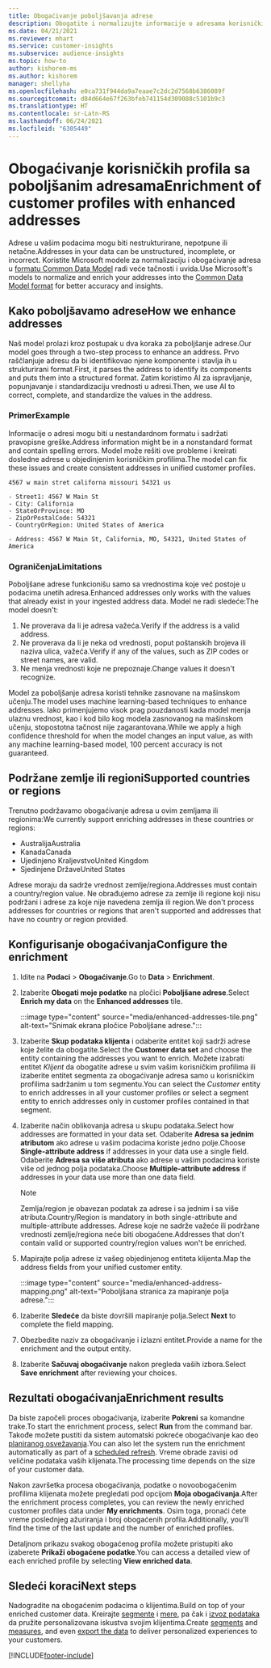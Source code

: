 ```yaml
---
title: Obogaćivanje poboljšavanja adrese
description: Obogatite i normalizujte informacije o adresama korisničkih profila pomoću Microsoft modela.
ms.date: 04/21/2021
ms.reviewer: mhart
ms.service: customer-insights
ms.subservice: audience-insights
ms.topic: how-to
author: kishorem-ms
ms.author: kishorem
manager: shellyha
ms.openlocfilehash: e0ca731f944da9a7eaae7c2dc2d7568b6386089f
ms.sourcegitcommit: d84d664e67f263bfeb741154d309088c5101b9c3
ms.translationtype: HT
ms.contentlocale: sr-Latn-RS
ms.lasthandoff: 06/24/2021
ms.locfileid: "6305449"
---
```

# <a name="enrichment-of-customer-profiles-with-enhanced-addresses"></a><span data-ttu-id="2853c-103">Obogaćivanje korisničkih profila sa poboljšanim adresama</span><span class="sxs-lookup"><span data-stu-id="2853c-103">Enrichment of customer profiles with enhanced addresses</span></span>

<span data-ttu-id="2853c-104">Adrese u vašim podacima mogu biti nestrukturirane, nepotpune ili netačne.</span><span class="sxs-lookup"><span data-stu-id="2853c-104">Addresses in your data can be unstructured, incomplete, or incorrect.</span></span> <span data-ttu-id="2853c-105">Koristite Microsoft modele za normalizaciju i obogaćivanje adresa u [formatu Common Data Model](/common-data-model/schema/core/applicationcommon/address) radi veće tačnosti i uvida.</span><span class="sxs-lookup"><span data-stu-id="2853c-105">Use Microsoft's models to normalize and enrich your addresses into the [Common Data Model format](/common-data-model/schema/core/applicationcommon/address) for better accuracy and insights.</span></span>

## <a name="how-we-enhance-addresses"></a><span data-ttu-id="2853c-106">Kako poboljšavamo adrese</span><span class="sxs-lookup"><span data-stu-id="2853c-106">How we enhance addresses</span></span>

<span data-ttu-id="2853c-107">Naš model prolazi kroz postupak u dva koraka za poboljšanje adrese.</span><span class="sxs-lookup"><span data-stu-id="2853c-107">Our model goes through a two-step process to enhance an address.</span></span> <span data-ttu-id="2853c-108">Prvo raščlanjuje adresu da bi identifikovao njene komponente i stavlja ih u strukturirani format.</span><span class="sxs-lookup"><span data-stu-id="2853c-108">First, it parses the address to identify its components and puts them into a structured format.</span></span> <span data-ttu-id="2853c-109">Zatim koristimo AI za ispravljanje, popunjavanje i standardizaciju vrednosti u adresi.</span><span class="sxs-lookup"><span data-stu-id="2853c-109">Then, we use AI to correct, complete, and standardize the values in the address.</span></span>

### <a name="example"></a><span data-ttu-id="2853c-110">Primer</span><span class="sxs-lookup"><span data-stu-id="2853c-110">Example</span></span>

<span data-ttu-id="2853c-111">Informacije o adresi mogu biti u nestandardnom formatu i sadržati pravopisne greške.</span><span class="sxs-lookup"><span data-stu-id="2853c-111">Address information might be in a nonstandard format and contain spelling errors.</span></span> <span data-ttu-id="2853c-112">Model može rešiti ove probleme i kreirati dosledne adrese u objedinjenim korisničkim profilima.</span><span class="sxs-lookup"><span data-stu-id="2853c-112">The model can fix these issues and create consistent addresses in unified customer profiles.</span></span>

```Input
4567 w main stret californa missouri 54321 us
```

```Output
- Street1: 4567 W Main St
- City: California
- StateOrProvince: MO
- ZipOrPostalCode: 54321
- CountryOrRegion: United States of America

- Address: 4567 W Main St, California, MO, 54321, United States of America
```

### <a name="limitations"></a><span data-ttu-id="2853c-113">Ograničenja</span><span class="sxs-lookup"><span data-stu-id="2853c-113">Limitations</span></span>

<span data-ttu-id="2853c-114">Poboljšane adrese funkcionišu samo sa vrednostima koje već postoje u podacima unetih adresa.</span><span class="sxs-lookup"><span data-stu-id="2853c-114">Enhanced addresses only works with the values that already exist in your ingested address data.</span></span> <span data-ttu-id="2853c-115">Model ne radi sledeće:</span><span class="sxs-lookup"><span data-stu-id="2853c-115">The model doesn't:</span></span> 

1. <span data-ttu-id="2853c-116">Ne proverava da li je adresa važeća.</span><span class="sxs-lookup"><span data-stu-id="2853c-116">Verify if the address is a valid address.</span></span>
2. <span data-ttu-id="2853c-117">Ne proverava da li je neka od vrednosti, poput poštanskih brojeva ili naziva ulica, važeća.</span><span class="sxs-lookup"><span data-stu-id="2853c-117">Verify if any of the values, such as ZIP codes or street names, are valid.</span></span>
3. <span data-ttu-id="2853c-118">Ne menja vrednosti koje ne prepoznaje.</span><span class="sxs-lookup"><span data-stu-id="2853c-118">Change values it doesn't recognize.</span></span>

<span data-ttu-id="2853c-119">Model za poboljšanje adresa koristi tehnike zasnovane na mašinskom učenju.</span><span class="sxs-lookup"><span data-stu-id="2853c-119">The model uses machine learning-based techniques to enhance addresses.</span></span> <span data-ttu-id="2853c-120">Iako primenjujemo visok prag pouzdanosti kada model menja ulaznu vrednost, kao i kod bilo kog modela zasnovanog na mašinskom učenju, stopostotna tačnost nije zagarantovana.</span><span class="sxs-lookup"><span data-stu-id="2853c-120">While we apply a high confidence threshold for when the model changes an input value, as with any machine learning-based model, 100 percent accuracy is not guaranteed.</span></span>

## <a name="supported-countries-or-regions"></a><span data-ttu-id="2853c-121">Podržane zemlje ili regioni</span><span class="sxs-lookup"><span data-stu-id="2853c-121">Supported countries or regions</span></span>

<span data-ttu-id="2853c-122">Trenutno podržavamo obogaćivanje adresa u ovim zemljama ili regionima:</span><span class="sxs-lookup"><span data-stu-id="2853c-122">We currently support enriching addresses in these countries or regions:</span></span> 

- <span data-ttu-id="2853c-123">Australija</span><span class="sxs-lookup"><span data-stu-id="2853c-123">Australia</span></span>
- <span data-ttu-id="2853c-124">Kanada</span><span class="sxs-lookup"><span data-stu-id="2853c-124">Canada</span></span>
- <span data-ttu-id="2853c-125">Ujedinjeno Kraljevstvo</span><span class="sxs-lookup"><span data-stu-id="2853c-125">United Kingdom</span></span>
- <span data-ttu-id="2853c-126">Sjedinjene Države</span><span class="sxs-lookup"><span data-stu-id="2853c-126">United States</span></span>

<span data-ttu-id="2853c-127">Adrese moraju da sadrže vrednost zemlje/regiona.</span><span class="sxs-lookup"><span data-stu-id="2853c-127">Addresses must contain a country/region value.</span></span> <span data-ttu-id="2853c-128">Ne obrađujemo adrese za zemlje ili regione koji nisu podržani i adrese za koje nije navedena zemlja ili region.</span><span class="sxs-lookup"><span data-stu-id="2853c-128">We don't process addresses for countries or regions that aren't supported and addresses that have no country or region provided.</span></span>

## <a name="configure-the-enrichment"></a><span data-ttu-id="2853c-129">Konfigurisanje obogaćivanja</span><span class="sxs-lookup"><span data-stu-id="2853c-129">Configure the enrichment</span></span>

1. <span data-ttu-id="2853c-130">Idite na **Podaci** > **Obogaćivanje**.</span><span class="sxs-lookup"><span data-stu-id="2853c-130">Go to **Data** > **Enrichment**.</span></span>

1. <span data-ttu-id="2853c-131">Izaberite **Obogati moje podatke** na pločici **Poboljšane adrese**.</span><span class="sxs-lookup"><span data-stu-id="2853c-131">Select **Enrich my data** on the **Enhanced addresses** tile.</span></span>

   :::image type="content" source="media/enhanced-addresses-tile.png" alt-text="Snimak ekrana pločice Poboljšane adrese.":::

1. <span data-ttu-id="2853c-133">Izaberite **Skup podataka klijenta** i odaberite entitet koji sadrži adrese koje želite da obogatite.</span><span class="sxs-lookup"><span data-stu-id="2853c-133">Select the **Customer data set** and choose the entity containing the addresses you want to enrich.</span></span> <span data-ttu-id="2853c-134">Možete izabrati entitet *Klijent* da obogatite adrese u svim vašim korisničkim profilima ili izaberite entitet segmenta za obogaćivanje adresa samo u korisničkim profilima sadržanim u tom segmentu.</span><span class="sxs-lookup"><span data-stu-id="2853c-134">You can select the *Customer* entity to enrich addresses in all your customer profiles or select a segment entity to enrich addresses only in customer profiles contained in that segment.</span></span>

1. <span data-ttu-id="2853c-135">Izaberite način oblikovanja adresa u skupu podataka.</span><span class="sxs-lookup"><span data-stu-id="2853c-135">Select how addresses are formatted in your data set.</span></span> <span data-ttu-id="2853c-136">Odaberite **Adresa sa jednim atributom** ako adrese u vašim podacima koriste jedno polje.</span><span class="sxs-lookup"><span data-stu-id="2853c-136">Choose **Single-attribute address** if addresses in your data use a single field.</span></span> <span data-ttu-id="2853c-137">Odaberite **Adresa sa više atributa** ako adrese u vašim podacima koriste više od jednog polja podataka.</span><span class="sxs-lookup"><span data-stu-id="2853c-137">Choose **Multiple-attribute address** if addresses in your data use more than one data field.</span></span>

   > [!NOTE]
   > <span data-ttu-id="2853c-138">Zemlja/region je obavezan podatak za adrese i sa jednim i sa više atributa.</span><span class="sxs-lookup"><span data-stu-id="2853c-138">Country/Region is mandatory in both single-attribute and multiple-attribute addresses.</span></span> <span data-ttu-id="2853c-139">Adrese koje ne sadrže važeće ili podržane vrednosti zemlje/regiona neće biti obogaćene.</span><span class="sxs-lookup"><span data-stu-id="2853c-139">Addresses that don't contain valid or supported country/region values won't be enriched.</span></span>

1.  <span data-ttu-id="2853c-140">Mapirajte polja adrese iz vašeg objedinjenog entiteta klijenta.</span><span class="sxs-lookup"><span data-stu-id="2853c-140">Map the address fields from your unified customer entity.</span></span>

    :::image type="content" source="media/enhanced-address-mapping.png" alt-text="Poboljšana stranica za mapiranje polja adrese.":::

1. <span data-ttu-id="2853c-142">Izaberite **Sledeće** da biste dovršili mapiranje polja.</span><span class="sxs-lookup"><span data-stu-id="2853c-142">Select **Next** to complete the field mapping.</span></span>

1. <span data-ttu-id="2853c-143">Obezbedite naziv za obogaćivanje i izlazni entitet.</span><span class="sxs-lookup"><span data-stu-id="2853c-143">Provide a name for the enrichment and the output entity.</span></span>

1. <span data-ttu-id="2853c-144">Izaberite **Sačuvaj obogaćivanje** nakon pregleda vaših izbora.</span><span class="sxs-lookup"><span data-stu-id="2853c-144">Select **Save enrichment** after reviewing your choices.</span></span>

## <a name="enrichment-results"></a><span data-ttu-id="2853c-145">Rezultati obogaćivanja</span><span class="sxs-lookup"><span data-stu-id="2853c-145">Enrichment results</span></span>

<span data-ttu-id="2853c-146">Da biste započeli proces obogaćivanja, izaberite **Pokreni** sa komandne trake.</span><span class="sxs-lookup"><span data-stu-id="2853c-146">To start the enrichment process, select **Run** from the command bar.</span></span> <span data-ttu-id="2853c-147">Takođe možete pustiti da sistem automatski pokreće obogaćivanje kao deo [planiranog osvežavanja](system.md#schedule-tab).</span><span class="sxs-lookup"><span data-stu-id="2853c-147">You can also let the system run the enrichment automatically as part of a [scheduled refresh](system.md#schedule-tab).</span></span> <span data-ttu-id="2853c-148">Vreme obrade zavisi od veličine podataka vaših klijenata.</span><span class="sxs-lookup"><span data-stu-id="2853c-148">The processing time depends on the size of your customer data.</span></span>

<span data-ttu-id="2853c-149">Nakon završetka procesa obogaćivanja, podatke o novoobogaćenim profilima klijenata možete pregledati pod opcijom **Moja obogaćivanja**.</span><span class="sxs-lookup"><span data-stu-id="2853c-149">After the enrichment process completes, you can review the newly enriched customer profiles data under **My enrichments**.</span></span> <span data-ttu-id="2853c-150">Osim toga, pronaći ćete vreme poslednjeg ažuriranja i broj obogaćenih profila.</span><span class="sxs-lookup"><span data-stu-id="2853c-150">Additionally, you'll find the time of the last update and the number of enriched profiles.</span></span>

<span data-ttu-id="2853c-151">Detaljnom prikazu svakog obogaćenog profila možete pristupiti ako izaberete **Prikaži obogaćene podatke**.</span><span class="sxs-lookup"><span data-stu-id="2853c-151">You can access a detailed view of each enriched profile by selecting **View enriched data**.</span></span>

## <a name="next-steps"></a><span data-ttu-id="2853c-152">Sledeći koraci</span><span class="sxs-lookup"><span data-stu-id="2853c-152">Next steps</span></span>

<span data-ttu-id="2853c-153">Nadogradite na obogaćenim podacima o klijentima.</span><span class="sxs-lookup"><span data-stu-id="2853c-153">Build on top of your enriched customer data.</span></span> <span data-ttu-id="2853c-154">Kreirajte [segmente](segments.md) i [mere](measures.md), pa čak i [izvoz podataka](export-destinations.md) da pružite personalizovana iskustva svojim klijentima.</span><span class="sxs-lookup"><span data-stu-id="2853c-154">Create [segments](segments.md) and [measures](measures.md), and even [export the data](export-destinations.md) to deliver personalized experiences to your customers.</span></span>

[!INCLUDE[footer-include](../includes/footer-banner.md)]
